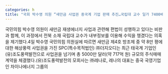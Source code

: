 ```yaml
---
categories: h
title: "국회 박수영 의원 “새만금 사업권 중국계 기업 판매 추진…국립대 교수 일가 7400배 수익 의혹”"
---
```

국민의힘 박수영 의원이 새만금 재생에너지 사업과 관련해 편법이 성행하고 있다는 비판과 함께, 이 과정에서 전북 소재 국립대 교수가 내부정보를 이용해 수익을 챙겼다는 의혹을 제기했다.4일 박수영 국민의힘 의원실에 따르면 새만금 제4호 방조제 중 약 8만 평에 대한 해상풍력 사업권을 가진 SPC(특수목적법인) ㈜더지오디는 최근 태국계 기업인 (유)조도풍력발전으로 사업권을 넘기며 총 5000만 달러(약 717억 원) 규모의 주식매매 계약을 체결했다.(유)조도풍력발전의 모회사는 ㈜레나로, 레나의 대표는 중국 국영기업인 차이나에너지 그룹의